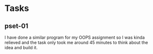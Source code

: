
# Tasks

## pset-01

I have done a similar program for my OOPS assignment so I was kinda relieved and the task only took me around 45 minutes to think about the idea and build it.
